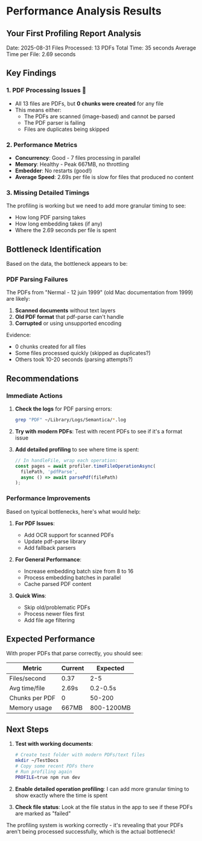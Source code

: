 # Performance Analysis Results

## Your First Profiling Report Analysis

Date: 2025-08-31
Files Processed: 13 PDFs
Total Time: 35 seconds
Average Time per File: 2.69 seconds

## Key Findings

### 1. **PDF Processing Issues** 🚨
- All 13 files are PDFs, but **0 chunks were created** for any file
- This means either:
  - The PDFs are scanned (image-based) and cannot be parsed
  - The PDF parser is failing
  - Files are duplicates being skipped

### 2. **Performance Metrics**
- **Concurrency**: Good - 7 files processing in parallel
- **Memory**: Healthy - Peak 667MB, no throttling
- **Embedder**: No restarts (good!)
- **Average Speed**: 2.69s per file is slow for files that produced no content

### 3. **Missing Detailed Timings**
The profiling is working but we need to add more granular timing to see:
- How long PDF parsing takes
- How long embedding takes (if any)
- Where the 2.69 seconds per file is spent

## Bottleneck Identification

Based on the data, the bottleneck appears to be:

### **PDF Parsing Failures**
The PDFs from "Nermal - 12 juin 1999" (old Mac documentation from 1999) are likely:
1. **Scanned documents** without text layers
2. **Old PDF format** that pdf-parse can't handle
3. **Corrupted** or using unsupported encoding

Evidence:
- 0 chunks created for all files
- Some files processed quickly (skipped as duplicates?)
- Others took 10-20 seconds (parsing attempts?)

## Recommendations

### Immediate Actions

1. **Check the logs** for PDF parsing errors:
   ```bash
   grep "PDF" ~/Library/Logs/Semantica/*.log
   ```

2. **Try with modern PDFs**:
   Test with recent PDFs to see if it's a format issue

3. **Add detailed profiling** to see where time is spent:
   ```typescript
   // In handleFile, wrap each operation:
   const pages = await profiler.timeFileOperationAsync(
     filePath, 'pdfParse', 
     async () => await parsePdf(filePath)
   );
   ```

### Performance Improvements

Based on typical bottlenecks, here's what would help:

1. **For PDF Issues**:
   - Add OCR support for scanned PDFs
   - Update pdf-parse library
   - Add fallback parsers

2. **For General Performance**:
   - Increase embedding batch size from 8 to 16
   - Process embedding batches in parallel
   - Cache parsed PDF content

3. **Quick Wins**:
   - Skip old/problematic PDFs
   - Process newer files first
   - Add file age filtering

## Expected Performance

With proper PDFs that parse correctly, you should see:

| Metric | Current | Expected | 
|--------|---------|----------|
| Files/second | 0.37 | 2-5 |
| Avg time/file | 2.69s | 0.2-0.5s |
| Chunks per PDF | 0 | 50-200 |
| Memory usage | 667MB | 800-1200MB |

## Next Steps

1. **Test with working documents**:
   ```bash
   # Create test folder with modern PDFs/text files
   mkdir ~/TestDocs
   # Copy some recent PDFs there
   # Run profiling again
   PROFILE=true npm run dev
   ```

2. **Enable detailed operation profiling**:
   I can add more granular timing to show exactly where the time is spent

3. **Check file status**:
   Look at the file status in the app to see if these PDFs are marked as "failed"

The profiling system is working correctly - it's revealing that your PDFs aren't being processed successfully, which is the actual bottleneck!